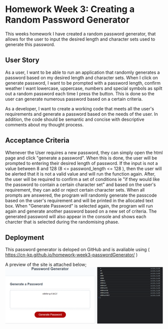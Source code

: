 # Homework Week 3: Creating a Random Password Generator

This weeks homework I have created a random password generator, that allows for the user to input the desired length and character sets used to generate this password. 

## User Story

As a user, I want to be able to run an application that randomly generates a password based on my desired length and character sets. When I click on generate password, I want to be prompted with a password length, confirm weather I want lowercase, uppercase, numbers and special symbols as spilt out a random password each time I press the button. This is done so the user can generate numerous password based on a certain criteria. 

As a developer, I want to create a working code that meets all the user's requirements and generate a password based on the needs of the user. In addition, the code should be semantic and concise with descriptive comments about my thought process.

## Acceptance Criteria

Whenever the User requires a new password, they can simply open the html page and click "generate a password".
When this is done, the user will be prompted to entering their desired length of password. If the input is not a value between 8 and 128 (8 <= password_length <= 128 ), then the user will be alerted that it is not a valid value and will run the function again.
After, the user will be required to confirm a set of conditions ie "if they would like the password to contain a certain character set" and based on the user's requirement, they can add or reject certain character sets. 
When all prompts are answered, the program will randomly generate the passcode based on the user's requirement and will be printed in the allocated text box. 
When "Generate Password" is selected again, the program will run again and generate another password based on a new set of criteria.
The generated password will also appear in the console and shows each charcter that is selected during the randomising phase.

## Deployment

This password generator is deloped on GitHub and is avaliable using ( https://cn-kp.github.io/homework-week3-passwordGenerator/ )

A preview of the site is attached below; 
 ![passwordGeneratorPreview](./assets/images/password_generator.PNG)


